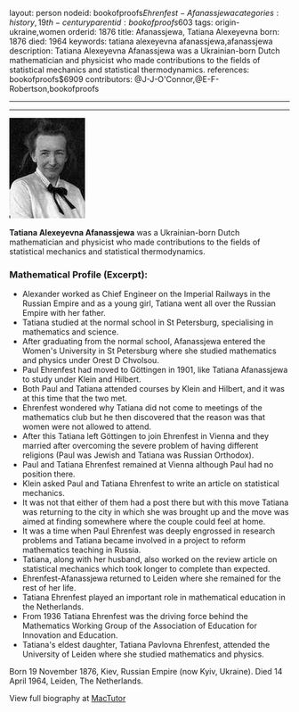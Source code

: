 layout: person
nodeid: bookofproofs$Ehrenfest-Afanassjewa
categories: history,19th-century
parentid: bookofproofs$603
tags: origin-ukraine,women
orderid: 1876
title: Afanassjewa, Tatiana Alexeyevna
born: 1876
died: 1964
keywords: tatiana alexeyevna afanassjewa,afanassjewa
description: Tatiana Alexeyevna Afanassjewa was a Ukrainian-born Dutch mathematician and physicist who made contributions to the fields of statistical mechanics and statistical thermodynamics.
references: bookofproofs$6909
contributors: @J-J-O'Connor,@E-F-Robertson,bookofproofs

---



---

![Ehrenfest-Afanassjewa.jpg](https://github.com/bookofproofs/bookofproofs.github.io/blob/main/_sources/_assets/images/portraits/Ehrenfest-Afanassjewa.jpg?raw=true)

**Tatiana Alexeyevna Afanassjewa** was a Ukrainian-born Dutch mathematician and physicist who made contributions to the fields of statistical mechanics and statistical thermodynamics.

### Mathematical Profile (Excerpt):
* Alexander worked as Chief Engineer on the Imperial Railways in the Russian Empire and as a young girl, Tatiana went all over the Russian Empire with her father.
* Tatiana studied at the normal school in St Petersburg, specialising in mathematics and science.
* After graduating from the normal school, Afanassjewa entered the Women's University in St Petersburg where she studied mathematics and physics under Orest D Chvolsou.
* Paul Ehrenfest had moved to Göttingen in 1901, like Tatiana Afanassjewa to study under Klein and Hilbert.
* Both Paul and Tatiana attended courses by Klein and Hilbert, and it was at this time that the two met.
* Ehrenfest wondered why Tatiana did not come to meetings of the mathematics club but he then discovered that the reason was that women were not allowed to attend.
* After this Tatiana left Göttingen to join Ehrenfest in Vienna and they married after overcoming the severe problem of having different religions (Paul was Jewish and Tatiana was Russian Orthodox).
* Paul and Tatiana Ehrenfest remained at Vienna although Paul had no position there.
* Klein asked Paul and Tatiana Ehrenfest to write an article on statistical mechanics.
* It was not that either of them had a post there but with this move Tatiana was returning to the city in which she was brought up and the move was aimed at finding somewhere where the couple could feel at home.
* It was a time when Paul Ehrenfest was deeply engrossed in research problems and Tatiana became involved in a project to reform mathematics teaching in Russia.
* Tatiana, along with her husband, also worked on the review article on statistical mechanics which took longer to complete than expected.
* Ehrenfest-Afanassjewa returned to Leiden where she remained for the rest of her life.
* Tatiana Ehrenfest played an important role in mathematical education in the Netherlands.
* From 1936 Tatiana Ehrenfest was the driving force behind the Mathematics Working Group of the Association of Education for Innovation and Education.
* Tatiana's eldest daughter, Tatiana Pavlovna Ehrenfest, attended the University of Leiden where she studied mathematics and physics.

Born 19 November 1876, Kiev, Russian Empire (now Kyiv, Ukraine). Died 14 April 1964, Leiden, The Netherlands.

View full biography at [MacTutor](https://mathshistory.st-andrews.ac.uk/Biographies/Ehrenfest-Afanassjewa/)
